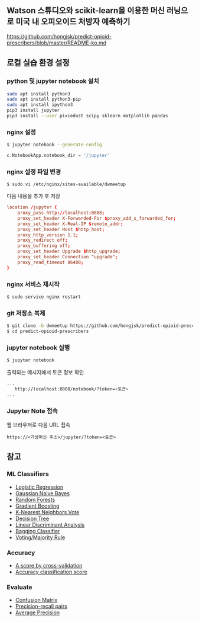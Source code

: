 ## Watson 스튜디오와 scikit-learn을 이용한 머신 러닝으로 미국 내 오피오이드 처방자 예측하기

https://github.com/hongjsk/predict-opioid-prescribers/blob/master/README-ko.md

## 로컬 실습 환경 설정

### python 및 jupyter notebook 설치

``` bash
sudo apt install python3
sudo apt install python3-pip
sudo apt install ipython3
pip3 install jupyter
pip3 install --user pixiedust scipy sklearn matplotlib pandas
```

### nginx 설정

``` bash
$ jupyter notebook --generate-config
```

``` python
c.NotebookApp.notebook_dir = '/jupyter'
```

### nginx 설정 파일 변경

```
$ sudo vi /etc/nginx/sites-available/dwmeetup
```

다음 내용을 추가 후 저장

``` conf
location /jupyter {
    proxy_pass http://localhost:8888;
    proxy_set_header X-Forwarded-For $proxy_add_x_forwarded_for;
    proxy_set_header X-Real-IP $remote_addr;
    proxy_set_header Host $http_host;
    proxy_http_version 1.1;
    proxy_redirect off;
    proxy_buffering off;
    proxy_set_header Upgrade $http_upgrade;
    proxy_set_header Connection "upgrade";
    proxy_read_timeout 86400;
}
```

### nginx 서비스 재시작

``` bash
$ sudo service nginx restart
```


### git 저장소 복제

``` bash
$ git clone -b dwmeetup https://github.com/hongjsk/predict-opioid-prescribers.git
$ cd predict-opioid-prescribers

```

### jupyter notebook 실행

``` bash
$ jupyter notebook
```

출력되는 메시지에서 토큰 정보 확인
``` bash
...
   http://localhost:8888/notebook/?token=<토큰>
...
```

### Jupyter Note 접속

웹 브라우저로 다음 URL 접속

```
https://<가상머신 주소>/jupyter/?token=<토큰>
```

## 참고

### ML Classifiers

* [Logistic Regression](http://scikit-learn.org/stable/modules/generated/sklearn.linear_model.LogisticRegression.html)
* [Gaussian Naive Bayes](http://scikit-learn.org/stable/modules/generated/sklearn.naive_bayes.GaussianNB.html)
* [Random Forests](http://scikit-learn.org/stable/modules/generated/sklearn.ensemble.RandomForestClassifier.html)
* [Gradient Boosting](http://scikit-learn.org/stable/modules/generated/sklearn.ensemble.GradientBoostingClassifier.html)
* [K-Nearest Neighbors Vote](http://scikit-learn.org/stable/modules/generated/sklearn.neighbors.KNeighborsClassifier.html)
* [Decision Tree](http://scikit-learn.org/stable/modules/generated/sklearn.tree.DecisionTreeClassifier.html)
* [Linear Discriminant Analysis](http://scikit-learn.org/stable/modules/generated/sklearn.discriminant_analysis.LinearDiscriminantAnalysis.html)
* [Bagging Classifier](http://scikit-learn.org/stable/modules/generated/sklearn.ensemble.BaggingClassifier.html)
* [Voting/Majority Rule](http://scikit-learn.org/stable/modules/generated/sklearn.ensemble.VotingClassifier.html)

### Accuracy
* [A score by cross-validation](http://scikit-learn.org/stable/modules/generated/sklearn.model_selection.cross_val_score.html)
* [Accuracy classification score](http://scikit-learn.org/stable/modules/generated/sklearn.metrics.accuracy_score.html)

### Evaluate

* [Confusion Matrix](http://scikit-learn.org/stable/modules/generated/sklearn.metrics.confusion_matrix.html)
* [Precision-recall pairs](http://scikit-learn.org/stable/modules/generated/sklearn.metrics.precision_recall_curve.html)
* [Average Precision](http://scikit-learn.org/stable/modules/generated/sklearn.metrics.average_precision_score.html)

